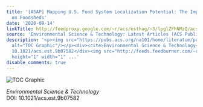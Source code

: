 ```yaml
---
title: '[ASAP] Mapping U.S. Food System Localization Potential: The Impact of Diet
  on Foodsheds'
date: '2020-09-14'
linkTitle: http://feedproxy.google.com/~r/acs/esthag/~3/lpglZFhNMzQ/acs.est.9b07582
source: 'Environmental Science & Technology: Latest Articles (ACS Publications)'
description: '<p><img src="https://pubs.acs.org/na101/home/literatum/publisher/achs/journals/content/esthag/0/esthag.ahead-of-print/acs.est.9b07582/20200908/images/medium/es9b07582_0007.gif"
  alt="TOC Graphic"/></p><div><cite>Environmental Science & Technology</cite></div><div>DOI:
  10.1021/acs.est.9b07582</div><img src="http://feeds.feedburner.com/~r/acs/esthag/~4/lpglZFhNMzQ"
  height="1" width="1" ...'
disable_comments: true
---
```

<p><img src="https://pubs.acs.org/na101/home/literatum/publisher/achs/journals/content/esthag/0/esthag.ahead-of-print/acs.est.9b07582/20200908/images/medium/es9b07582_0007.gif" alt="TOC Graphic"/></p><div><cite>Environmental Science & Technology</cite></div><div>DOI: 10.1021/acs.est.9b07582</div><img src="http://feeds.feedburner.com/~r/acs/esthag/~4/lpglZFhNMzQ" height="1" width="1" ...
